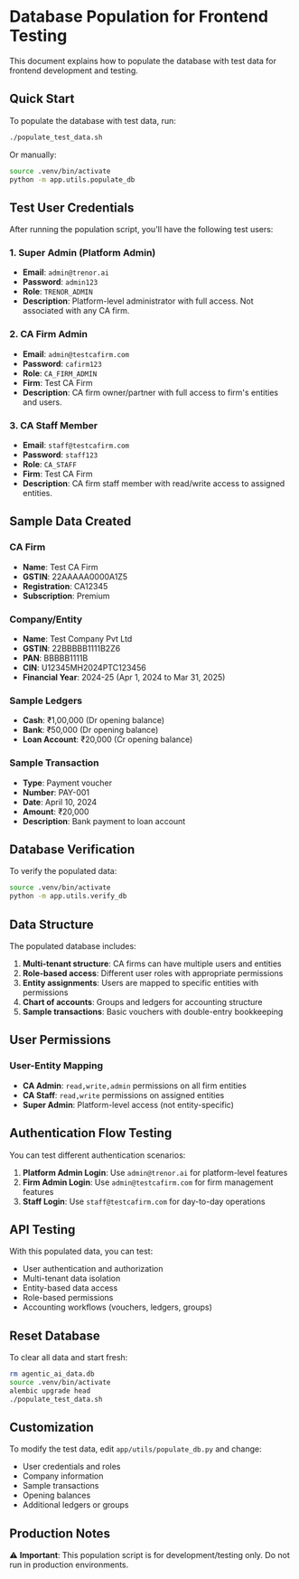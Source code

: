 # Database Population for Frontend Testing

This document explains how to populate the database with test data for frontend development and testing.

## Quick Start

To populate the database with test data, run:

```bash
./populate_test_data.sh
```

Or manually:

```bash
source .venv/bin/activate
python -m app.utils.populate_db
```

## Test User Credentials

After running the population script, you'll have the following test users:

### 1. Super Admin (Platform Admin)
- **Email**: `admin@trenor.ai`
- **Password**: `admin123`
- **Role**: `TRENOR_ADMIN`
- **Description**: Platform-level administrator with full access. Not associated with any CA firm.

### 2. CA Firm Admin
- **Email**: `admin@testcafirm.com`
- **Password**: `cafirm123`
- **Role**: `CA_FIRM_ADMIN`
- **Firm**: Test CA Firm
- **Description**: CA firm owner/partner with full access to firm's entities and users.

### 3. CA Staff Member
- **Email**: `staff@testcafirm.com`
- **Password**: `staff123`
- **Role**: `CA_STAFF`
- **Firm**: Test CA Firm
- **Description**: CA firm staff member with read/write access to assigned entities.

## Sample Data Created

### CA Firm
- **Name**: Test CA Firm
- **GSTIN**: 22AAAAA0000A1Z5
- **Registration**: CA12345
- **Subscription**: Premium

### Company/Entity
- **Name**: Test Company Pvt Ltd
- **GSTIN**: 22BBBBB1111B2Z6
- **PAN**: BBBBB1111B
- **CIN**: U12345MH2024PTC123456
- **Financial Year**: 2024-25 (Apr 1, 2024 to Mar 31, 2025)

### Sample Ledgers
- **Cash**: ₹1,00,000 (Dr opening balance)
- **Bank**: ₹50,000 (Dr opening balance)
- **Loan Account**: ₹20,000 (Cr opening balance)

### Sample Transaction
- **Type**: Payment voucher
- **Number**: PAY-001
- **Date**: April 10, 2024
- **Amount**: ₹20,000
- **Description**: Bank payment to loan account

## Database Verification

To verify the populated data:

```bash
source .venv/bin/activate
python -m app.utils.verify_db
```

## Data Structure

The populated database includes:

1. **Multi-tenant structure**: CA firms can have multiple users and entities
2. **Role-based access**: Different user roles with appropriate permissions
3. **Entity assignments**: Users are mapped to specific entities with permissions
4. **Chart of accounts**: Groups and ledgers for accounting structure
5. **Sample transactions**: Basic vouchers with double-entry bookkeeping

## User Permissions

### User-Entity Mapping
- **CA Admin**: `read,write,admin` permissions on all firm entities
- **CA Staff**: `read,write` permissions on assigned entities
- **Super Admin**: Platform-level access (not entity-specific)

## Authentication Flow Testing

You can test different authentication scenarios:

1. **Platform Admin Login**: Use `admin@trenor.ai` for platform-level features
2. **Firm Admin Login**: Use `admin@testcafirm.com` for firm management features
3. **Staff Login**: Use `staff@testcafirm.com` for day-to-day operations

## API Testing

With this populated data, you can test:

- User authentication and authorization
- Multi-tenant data isolation
- Entity-based data access
- Role-based permissions
- Accounting workflows (vouchers, ledgers, groups)

## Reset Database

To clear all data and start fresh:

```bash
rm agentic_ai_data.db
source .venv/bin/activate
alembic upgrade head
./populate_test_data.sh
```

## Customization

To modify the test data, edit `app/utils/populate_db.py` and change:

- User credentials and roles
- Company information
- Sample transactions
- Opening balances
- Additional ledgers or groups

## Production Notes

⚠️ **Important**: This population script is for development/testing only. Do not run in production environments.